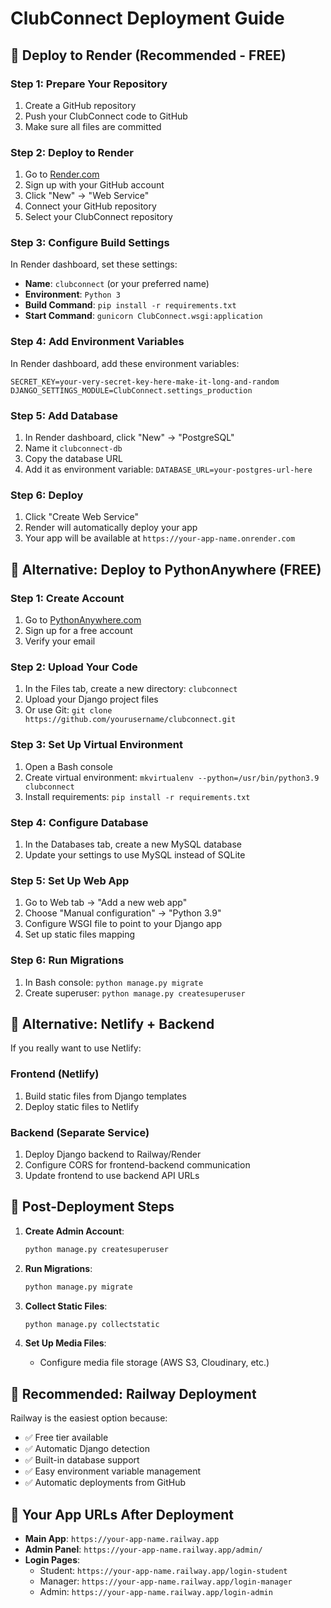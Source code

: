 # ClubConnect Deployment Guide

## 🚀 Deploy to Render (Recommended - FREE)

### Step 1: Prepare Your Repository
1. Create a GitHub repository
2. Push your ClubConnect code to GitHub
3. Make sure all files are committed

### Step 2: Deploy to Render
1. Go to [Render.com](https://render.com)
2. Sign up with your GitHub account
3. Click "New" → "Web Service"
4. Connect your GitHub repository
5. Select your ClubConnect repository

### Step 3: Configure Build Settings
In Render dashboard, set these settings:
- **Name**: `clubconnect` (or your preferred name)
- **Environment**: `Python 3`
- **Build Command**: `pip install -r requirements.txt`
- **Start Command**: `gunicorn ClubConnect.wsgi:application`

### Step 4: Add Environment Variables
In Render dashboard, add these environment variables:
```
SECRET_KEY=your-very-secret-key-here-make-it-long-and-random
DJANGO_SETTINGS_MODULE=ClubConnect.settings_production
```

### Step 5: Add Database
1. In Render dashboard, click "New" → "PostgreSQL"
2. Name it `clubconnect-db`
3. Copy the database URL
4. Add it as environment variable: `DATABASE_URL=your-postgres-url-here`

### Step 6: Deploy
1. Click "Create Web Service"
2. Render will automatically deploy your app
3. Your app will be available at `https://your-app-name.onrender.com`

## 🐍 Alternative: Deploy to PythonAnywhere (FREE)

### Step 1: Create Account
1. Go to [PythonAnywhere.com](https://pythonanywhere.com)
2. Sign up for a free account
3. Verify your email

### Step 2: Upload Your Code
1. In the Files tab, create a new directory: `clubconnect`
2. Upload your Django project files
3. Or use Git: `git clone https://github.com/yourusername/clubconnect.git`

### Step 3: Set Up Virtual Environment
1. Open a Bash console
2. Create virtual environment: `mkvirtualenv --python=/usr/bin/python3.9 clubconnect`
3. Install requirements: `pip install -r requirements.txt`

### Step 4: Configure Database
1. In the Databases tab, create a new MySQL database
2. Update your settings to use MySQL instead of SQLite

### Step 5: Set Up Web App
1. Go to Web tab → "Add a new web app"
2. Choose "Manual configuration" → "Python 3.9"
3. Configure WSGI file to point to your Django app
4. Set up static files mapping

### Step 6: Run Migrations
1. In Bash console: `python manage.py migrate`
2. Create superuser: `python manage.py createsuperuser`

## 🔧 Alternative: Netlify + Backend

If you really want to use Netlify:

### Frontend (Netlify)
1. Build static files from Django templates
2. Deploy static files to Netlify

### Backend (Separate Service)
1. Deploy Django backend to Railway/Render
2. Configure CORS for frontend-backend communication
3. Update frontend to use backend API URLs

## 📝 Post-Deployment Steps

1. **Create Admin Account**:
   ```bash
   python manage.py createsuperuser
   ```

2. **Run Migrations**:
   ```bash
   python manage.py migrate
   ```

3. **Collect Static Files**:
   ```bash
   python manage.py collectstatic
   ```

4. **Set Up Media Files**:
   - Configure media file storage (AWS S3, Cloudinary, etc.)

## 🎯 Recommended: Railway Deployment

Railway is the easiest option because:
- ✅ Free tier available
- ✅ Automatic Django detection
- ✅ Built-in database support
- ✅ Easy environment variable management
- ✅ Automatic deployments from GitHub

## 🔗 Your App URLs After Deployment

- **Main App**: `https://your-app-name.railway.app`
- **Admin Panel**: `https://your-app-name.railway.app/admin/`
- **Login Pages**: 
  - Student: `https://your-app-name.railway.app/login-student`
  - Manager: `https://your-app-name.railway.app/login-manager`
  - Admin: `https://your-app-name.railway.app/login-admin`
